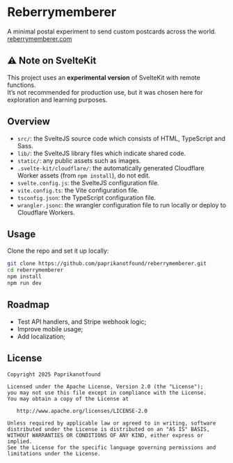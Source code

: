 # Reberrymemberer
A minimal postal experiment to send custom postcards across the world.
[reberrymemberer.com](https://reberrymemberer.com)

## ⚠️ Note on SvelteKit
This project uses an **experimental version** of SvelteKit with remote functions.  
It’s not recommended for production use, but it was chosen here for exploration and learning purposes.  

## Overview

- `src/`: the SvelteJS source code which consists of HTML, TypeScript and Sass.
- `lib/`: the SvelteJS library files which indicate shared code.
- `static/`: any public assets such as images.
- `.svelte-kit/cloudflare/`: the automatically generated Cloudflare Worker assets (from `npm install`), do not edit.
- `svelte.config.js`: the SvelteJS configuration file.
- `vite.config.ts`: the Vite configuration file.
- `tsconfig.json`: the TypeScript configuration file.
- `wrangler.jsonc`: the wrangler configuration file to run locally or deploy to Cloudflare Workers.

## Usage

Clone the repo and set it up locally:  
```bash
git clone https://github.com/paprikanotfound/reberrymemberer.git
cd reberrymemberer
npm install
npm run dev
```

## Roadmap

- Test API handlers, and Stripe webhook logic;
- Improve mobile usage;
- Add localization;

## License

```
Copyright 2025 Paprikanotfound

Licensed under the Apache License, Version 2.0 (the "License");
you may not use this file except in compliance with the License.
You may obtain a copy of the License at

   http://www.apache.org/licenses/LICENSE-2.0

Unless required by applicable law or agreed to in writing, software
distributed under the License is distributed on an "AS IS" BASIS,
WITHOUT WARRANTIES OR CONDITIONS OF ANY KIND, either express or implied.
See the License for the specific language governing permissions and
limitations under the License.
```